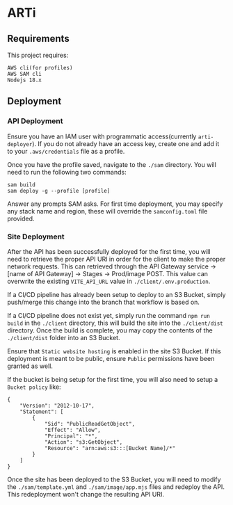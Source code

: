 # ARTi

## Requirements

This project requires:

```
AWS cli(for profiles)
AWS SAM cli
Nodejs 18.x
```

## Deployment

### API Deployment

Ensure you have an IAM user with programmatic access(currently `arti-deployer`). If you do not already have an access key, create one and add it to your `.aws/credentials` file as a profile.

Once you have the profile saved, navigate to the `./sam` directory. You will need to run the following two commands:

```
sam build
sam deploy -g --profile [profile]
```

Answer any prompts SAM asks. For first time deployment, you may specify any stack name and region, these will override the `samconfig.toml` file provided.

### Site Deployment

After the API has been successfully deployed for the first time, you will need to retrieve the proper API URI in order for the client to make the proper network requests. This can retrieved through the API Gateway service -> [name of API Gateway] -> Stages -> Prod/image POST. This value can overwrite the existing `VITE_API_URL` value in `./client/.env.production`.

If a CI/CD pipeline has already been setup to deploy to an S3 Bucket, simply push/merge this change into the branch that workflow is based on.

If a CI/CD pipeline does not exist yet, simply run the command `npm run build` in the `./client` directory, this will build the site into the `./client/dist` directory. Once the build is complete, you may copy the contents of the `./client/dist` folder into an S3 Bucket.

Ensure that `Static website hosting` is enabled in the site S3 Bucket. If this deployment is meant to be public, ensure `Public` permissions have been granted as well.

If the bucket is being setup for the first time, you will also need to setup a `Bucket policy` like:

```
{
    "Version": "2012-10-17",
    "Statement": [
        {
            "Sid": "PublicReadGetObject",
            "Effect": "Allow",
            "Principal": "*",
            "Action": "s3:GetObject",
            "Resource": "arn:aws:s3:::[Bucket Name]/*"
        }
    ]
}
```

Once the site has been deployed to the S3 Bucket, you will need to modify the `./sam/template.yml` and `./sam/image/app.mjs` files and redeploy the API. This redeployment won't change the resulting API URI.